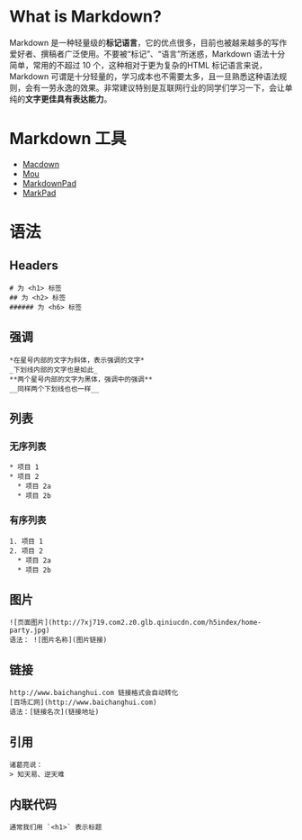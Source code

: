 # What is Markdown?
Markdown 是一种轻量级的**标记语言**，它的优点很多，目前也被越来越多的写作爱好者、撰稿者广泛使用。不要被“标记”、“语言”所迷惑，Markdown 语法十分简单，常用的不超过 10 个，这种相对于更为复杂的HTML 标记语言来说，Markdown 可谓是十分轻量的，学习成本也不需要太多，且一旦熟悉这种语法规则，会有一劳永逸的效果。非常建议特别是互联网行业的同学们学习一下，会让单纯的**文字更佳具有表达能力**。

# Markdown 工具
* [Macdown](http://macdown.uranusjr.com/)
* [Mou](http://mouapp.com/)
* [MarkdownPad](http://www.markdownpad.com/)
* [MarkPad](http://code52.org/DownmarkerWPF/)

# 语法
## Headers
```
# 为 <h1> 标签
## 为 <h2> 标签
###### 为 <h6> 标签
```

## 强调
```
*在星号内部的文字为斜体，表示强调的文字*
_下划线内部的文字也是如此_
**两个星号内部的文字为黑体，强调中的强调**
__同样两个下划线也也一样__
```

## 列表

### 无序列表
```
* 项目 1
* 项目 2
  * 项目 2a
  * 项目 2b
```
### 有序列表
```
1. 项目 1
2. 项目 2
  * 项目 2a
  * 项目 2b
```

## 图片
```
![页面图片](http://7xj719.com2.z0.glb.qiniucdn.com/h5index/home-party.jpg)
语法： ![图片名称](图片链接)
```

## 链接
```
http://www.baichanghui.com 链接格式会自动转化
[百场汇网](http://www.baichanghui.com)
语法：[链接名次](链接地址)
```

## 引用
```
诸葛亮说：
> 知天易、逆天难
```

## 内联代码
```
通常我们用 `<h1>` 表示标题
```
